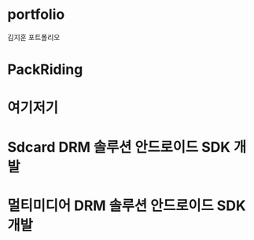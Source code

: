 # portfolio
김지훈 포트폴리오

PackRiding
============

여기저기
============

Sdcard DRM 솔루션 안드로이드 SDK 개발
============

멀티미디어 DRM 솔루션 안드로이드 SDK 개발
============

